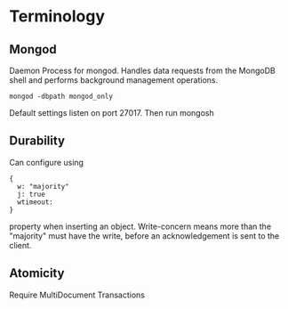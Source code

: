 # Terminology
## Mongod
Daemon Process for mongod. Handles data requests from the MongoDB shell and performs background management
operations.
```
mongod -dbpath mongod_only
```
Default settings listen on port 27017.
Then run mongosh
## Durability
Can configure using 
```
{
  w: "majority"
  j: true
  wtimeout:
}
```
property when inserting an object. Write-concern means more than the "majority" must have the write, before an acknowledgement is sent to the client.
## Atomicity
Require MultiDocument Transactions
